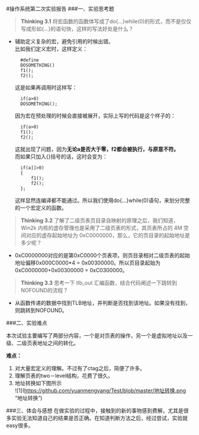 #操作系统第二次实验报告
###一、实验思考题


 >**Thinking 3.1** 将宏函数的函数体写成了do{...}while(0)的形式，而不是仅仅写成形如{...}的语句快，这样的写法好处是什么？   
 
* 辅助定义复杂的宏，避免引用的时候出错。  
比如我们定义宏时，这样定义：  
 
		#define 
		DOSOMETHING()  
		f1();  
		f2();  
	这是如果再调用时这样写： 
	 
		if(a>0)
    	DOSOMETHING();  
    因为宏在预处理的时候会直接被展开，实际上写的代码是这个样子的：  
    
    	if(a>0)
    	f1();
		f2();  
	这就出现了问题，因为**无论a是否大于零，f2都会被执行，与原意不符。**  
	而如果只加入{}括号的话，这时会变为： 
	  
		if(a]]>0)
		{
  	  		f1();
  	  		f2();
		};
	这样显然连编译都不能通过。所以我们使用do{...}while(0)语句，来划分完整的一个宏定义的函数。

>**Thinking 3.2** 了解了二级页表页目录自映射的原理之后，我们知道， Win2k 内核的虚存管理也是采用了二级页表的形式，其页表所占的 4M 空间对应的虚存起始地址为 0xC0000000，那么，它的页目录的起始地址是多少呢？

* 0xC0000000对应的是第0xC0000个页表项，则页目录相对二级页表的起始地址偏移0x000C0000*4 = 0x00300000。所以页目录起始为0xC0000000+0x00300000 = 0xC0300000。

>**Thinking 3.3** 思考一下 tlb_out 汇编函数，结合代码阐述一下跳转到 NOFOUND的流程？

* 从函数传递的数据中找到TLB地址，并判断是否找到该地址。如果没有找到，则跳转到NOFOUND。

###二、实验难点

本次试验主要编写了两部分内容，一个是对页表的操作，另一个是虚拟地址以及一级、二级页表地址之间的转化。  

**难点：** 
 
1. 对大量宏定义的理解。不过有了ctag之后，简便了许多。  
2. 理解页表的two－level结构，花费了很久。 
2. 地址转换如下图所示  
![1](https://github.com/yuanmengyang/Test/blob/master/地址转换.png “地址转换”)

###三、体会与感想
在做实验的过程中，接触到的新的事物感到费解，尤其是很多实验无法知道自己的结果是否正确。在知道判断方法之后，经过尝试，实验就easy很多。

